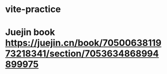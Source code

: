 # vite-practice
# Juejin book https://juejin.cn/book/7050063811973218341/section/7053634868994899975
